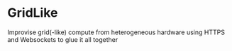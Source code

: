 # GridLike
Improvise grid(-like) compute from heterogeneous hardware using HTTPS and Websockets to glue it all together
